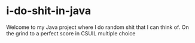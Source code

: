 # i-do-shit-in-java

Welcome to my Java project where I do random shit that I can think of. On the grind to a perfect score in CSUIL multiple choice